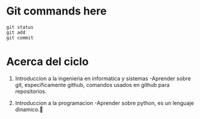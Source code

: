# Git commands here
```
git status
git add 
git commit
```

# Acerca del ciclo
1. Introduccion a la ingenieria en informatica y sistemas
    -Aprender sobre git, especificamente github, comandos usados en  github para repositorios.

2. Introduccion a la programacion
    -Aprender sobre python, es un lenguaje dinamico.:mechanical_arm:


